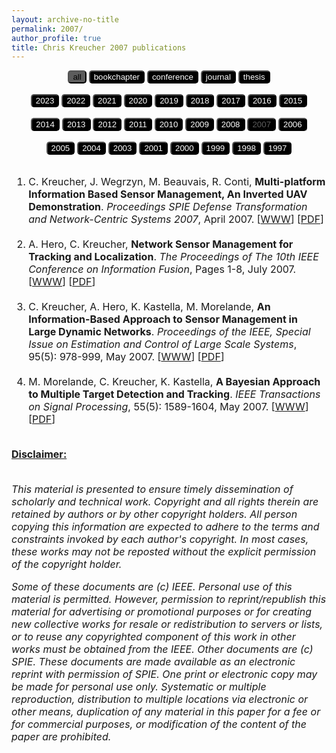 ```yaml
---
layout: archive-no-title
permalink: 2007/
author_profile: true
title: Chris Kreucher 2007 publications
---
```


<center>
<a href="../complete-bibliography/"><button type="button" class="button button3" style="color:#000000;background-color:#5C5C5C;outline:none;border-radius:5px"> all </button></a>
<a href="../bookchapter/"><button type="button" class="btn" style="color:#ffffff;background-color:#000000;outline:none;border-radius:5px"> bookchapter</button></a>
<a href="../conference/"><button type="button" class="btn" style="color:#ffffff;background-color:#000000;outline:none;border-radius:5px"> conference</button></a>
<a href="../journal/"><button type="button" class="btn" style="color:#ffffff;background-color:#000000;outline:none;border-radius:5px"> journal</button></a>
<a href="../thesis/"><button type="button" class="btn" style="color:#ffffff;background-color:#000000;outline:none;border-radius:5px"> thesis</button></a>
</center>
<br>
<center>
<a href="../2023/"><button type="button" class="btn" style="color:#ffffff;background-color:#000000;outline:none;border-radius:5px"> 2023</button></a>
<a href="../2022/"><button type="button" class="btn" style="color:#ffffff;background-color:#000000;outline:none;border-radius:5px"> 2022</button></a>
<a href="../2021/"><button type="button" class="btn" style="color:#ffffff;background-color:#000000;outline:none;border-radius:5px"> 2021</button></a>
<a href="../2020/"><button type="button" class="btn" style="color:#ffffff;background-color:#000000;outline:none;border-radius:5px"> 2020</button></a>
<a href="../2019/"><button type="button" class="btn" style="color:#ffffff;background-color:#000000;outline:none;border-radius:5px"> 2019</button></a>
<a href="../2018/"><button type="button" class="btn" style="color:#ffffff;background-color:#000000;outline:none;border-radius:5px"> 2018</button></a>
<a href="../2017/"><button type="button" class="btn" style="color:#ffffff;background-color:#000000;outline:none;border-radius:5px"> 2017</button></a>
<a href="../2016/"><button type="button" class="btn" style="color:#ffffff;background-color:#000000;outline:none;border-radius:5px"> 2016</button></a>
<a href="../2015/"><button type="button" class="btn" style="color:#ffffff;background-color:#000000;outline:none;border-radius:5px"> 2015</button></a><br><br>
<a href="../2014/"><button type="button" class="btn" style="color:#ffffff;background-color:#000000;outline:none;border-radius:5px"> 2014</button></a>
<a href="../2013/"><button type="button" class="btn" style="color:#ffffff;background-color:#000000;outline:none;border-radius:5px"> 2013</button></a>
<a href="../2012/"><button type="button" class="btn" style="color:#ffffff;background-color:#000000;outline:none;border-radius:5px"> 2012</button></a>
<a href="../2011/"><button type="button" class="btn" style="color:#ffffff;background-color:#000000;outline:none;border-radius:5px"> 2011</button></a>
<a href="../2010/"><button type="button" class="btn" style="color:#ffffff;background-color:#000000;outline:none;border-radius:5px"> 2010</button></a>
<a href="../2009/"><button type="button" class="btn" style="color:#ffffff;background-color:#000000;outline:none;border-radius:5px"> 2009</button></a>
<a href="../2008/"><button type="button" class="btn" style="color:#ffffff;background-color:#000000;outline:none;border-radius:5px"> 2008</button></a>
<a href="../2007/"><button type="button" class="button button3" style="background-color:#000000;color:#5C5C5C;outline:none;border-radius:5px"> 2007</button></a>
<a href="../2006/"><button type="button" class="btn" style="color:#ffffff;background-color:#000000;outline:none;border-radius:5px"> 2006</button></a><br><br>
<a href="../2005/"><button type="button" class="btn" style="color:#ffffff;background-color:#000000;outline:none;border-radius:5px"> 2005</button></a>
<a href="../2004/"><button type="button" class="btn" style="color:#ffffff;background-color:#000000;outline:none;border-radius:5px"> 2004</button></a>
<a href="../2003/"><button type="button" class="btn" style="color:#ffffff;background-color:#000000;outline:none;border-radius:5px"> 2003</button></a>
<a href="../2001/"><button type="button" class="btn" style="color:#ffffff;background-color:#000000;outline:none;border-radius:5px"> 2001</button></a>
<a href="../2000/"><button type="button" class="btn" style="color:#ffffff;background-color:#000000;outline:none;border-radius:5px"> 2000</button></a>
<a href="../1999/"><button type="button" class="btn" style="color:#ffffff;background-color:#000000;outline:none;border-radius:5px"> 1999</button></a>
<a href="../1998/"><button type="button" class="btn" style="color:#ffffff;background-color:#000000;outline:none;border-radius:5px"> 1998</button></a>
<a href="../1997/"><button type="button" class="btn" style="color:#ffffff;background-color:#000000;outline:none;border-radius:5px"> 1997</button></a>
<br><br>
</center><font size="-0.5">
<ol id = "reverse_numbering">
<li>
 C. Kreucher,  J. Wegrzyn,  M. Beauvais,  R. Conti, <b>Multi-platform Information Based Sensor Management, An Inverted UAV Demonstration</b>. <em>Proceedings SPIE Defense Transformation and Network-Centric Systems 2007</em>, April 2007. [<a href = "http://doi.org/10.1117/12.719395">WWW</a>] [<a href="../papers/2007SPIE.pdf">PDF</a>]
</li>
<br>
<li>
 A. Hero,  C. Kreucher, <b>Network Sensor Management for Tracking and Localization</b>. <em>The Proceedings of The 10th IEEE Conference on Information Fusion</em>,  Pages 1-8, July 2007. [<a href = "http://doi.org/10.1109/ICIF.2007.4408181">WWW</a>] [<a href="../papers/2007IF.pdf">PDF</a>]
</li>
<br>
<li>
 C. Kreucher,  A. Hero,  K. Kastella,  M. Morelande, <b>An Information-Based Approach to Sensor Management in Large Dynamic Networks</b>. <em>Proceedings of the IEEE, Special Issue on Estimation and Control of Large Scale Systems</em>, 95(5): 978-999, May 2007. [<a href = "http://doi.org/10.1109/JPROC.2007.893247">WWW</a>] [<a href="../papers/2007ProcIEEE.pdf">PDF</a>]
</li>
<br>
<li>
 M. Morelande,  C. Kreucher,  K. Kastella, <b>A Bayesian Approach to Multiple Target Detection and Tracking</b>. <em>IEEE Transactions on Signal Processing</em>, 55(5): 1589-1604, May 2007. [<a href = "http://doi.org/10.1109/TSP.2006.889470">WWW</a>] [<a href="../papers/2007SP.pdf">PDF</a>]
</li>
<br>
</ol>
<script type="text/javascript">
var reverse=document.getElementById('reverse_numbering');
reverse.style.listStyle='none';
reverse.style.textIndent='-23px';
var li=reverse.getElementsByTagName('li');
for(var i=0; i<li.length; i++){
li[i].insertBefore(document.createTextNode(li.length-i+'. '), li[i].firstChild);}
</script>
<u><b>Disclaimer:</b></u><br><br>
<p><em>
This material is presented to ensure timely dissemination of scholarly and 
        technical work. Copyright and all rights therein are retained by authors or by other copyright holders.
        All person copying this information are expected to adhere to the terms and constraints invoked by each 
        author's copyright. In most cases, these works may not be reposted without the explicit permission of 
        the copyright holder. 
</em></p>
<p><em>
Some of these documents are (c) IEEE. Personal use of this material is permitted. However, 
        permission to reprint/republish this material for advertising or promotional purposes or for creating 
        new collective works for resale or redistribution to servers or lists, or to reuse any copyrighted
        component of this work in other works must be obtained from the IEEE.
Other documents are (c) SPIE. These documents are made available as an electronic reprint with 
        permission of SPIE. One print or electronic copy may be made for personal use only. Systematic or multiple 
        reproduction, distribution to multiple locations via electronic or other means, duplication of any material 
        in this paper for a fee or for commercial purposes, or modification of the content of the paper are prohibited.
</em></p>